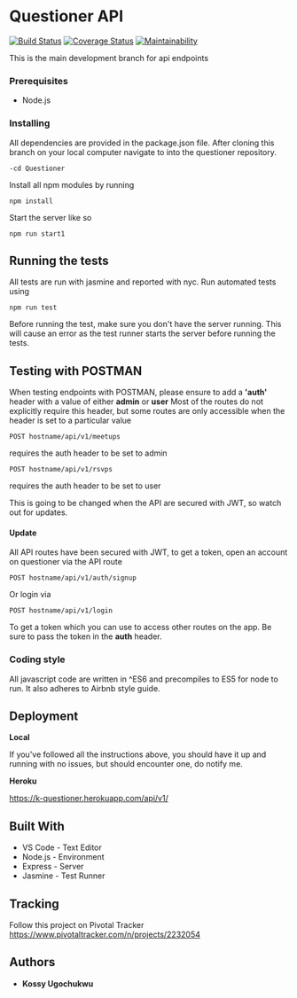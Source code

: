 # Questioner API
[![Build Status](https://travis-ci.org/kossy360/Questioner.svg?branch=develop)](https://travis-ci.org/kossy360/Questioner)
[![Coverage Status](https://coveralls.io/repos/github/kossy360/Questioner/badge.svg?branch=develop)](https://coveralls.io/github/kossy360/Questioner?branch=develop)
[![Maintainability](https://api.codeclimate.com/v1/badges/783060e3be2b2c154b2b/maintainability)](https://codeclimate.com/github/kossy360/Questioner/maintainability)

This is the main development branch for api endpoints

### Prerequisites

* Node.js

### Installing

All dependencies are provided in the package.json file.
After cloning this branch on your local computer navigate to into the questioner repository.

```
-cd Questioner
``` 
Install all npm modules by running

```
npm install
```
Start the server like so

```
npm run start1
```
## Running the tests

All tests are run with jasmine and reported with nyc.
Run automated tests using

```
npm run test
```
Before running the test, make sure you don't have the server running. This will cause an error as the test runner starts the server before running the tests.

## Testing with POSTMAN

When testing endpoints with POSTMAN, please ensure to add a **'auth'** header with a value of either **admin** or **user**
Most of the routes do not explicitly require this header, but some routes are only accessible when the header is set to a particular value

```
POST hostname/api/v1/meetups
```
requires the auth header to be set to admin

```
POST hostname/api/v1/rsvps
```
requires the auth header to be set to user

This is going to be changed when the API are secured with JWT, so watch out for updates.

#### Update
All API routes have been secured with JWT, to get a token, open an account on questioner via the API route
```
POST hostname/api/v1/auth/signup
```

Or login via
```
POST hostname/api/v1/login
```
To get a token which you can use to access other routes on the app. Be sure to pass the token in the **auth** header.

### Coding style

All javascript code are written in ^ES6 and precompiles to ES5 for node to run. It also adheres to Airbnb style guide.

## Deployment

**Local**

If you've followed all the instructions above, you should have it up and running with no issues, but should encounter one, do notify me.

**Heroku**

https://k-questioner.herokuapp.com/api/v1/

## Built With

* VS Code - Text Editor
* Node.js - Environment
* Express - Server
* Jasmine - Test Runner

## Tracking

Follow this project on Pivotal Tracker https://www.pivotaltracker.com/n/projects/2232054

## Authors

* **Kossy Ugochukwu** 
